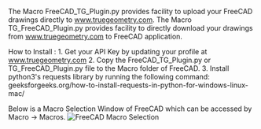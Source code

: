 The Macro FreeCAD_TG_Plugin.py provides facility to upload your FreeCAD drawings directly to www.truegeometry.com.
The Macro TG_FreeCAD_Plugin.py provides facility to directly download your drawings from www.truegeometry.com to FreeCAD application.

How to Install :
    1. Get your API Key by updating your profile at www.truegeometry.com
    2. Copy the FreeCAD_TG_Plugin.py or TG_FreeCAD_Plugin.py file to the Macro folder of FreeCAD.
    3. Install python3's requests library by running the following command:
        geeksforgeeks.org/how-to-install-requests-in-python-for-windows-linux-mac/

Below is a Macro Selection Window of FreeCAD which can be accessed by Macro -> Macros.
![FreeCAD Macro Selection](https://user-images.githubusercontent.com/42251021/109992378-39b58900-7d31-11eb-8626-fe35a5875cc3.png)
